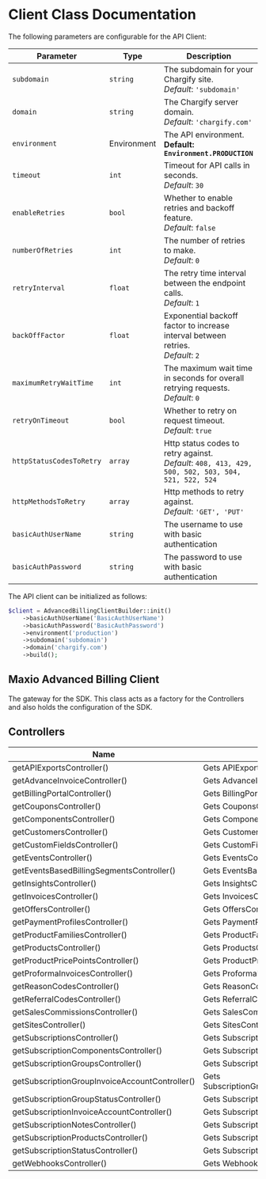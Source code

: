 
# Client Class Documentation

The following parameters are configurable for the API Client:

| Parameter | Type | Description |
|  --- | --- | --- |
| `subdomain` | `string` | The subdomain for your Chargify site.<br>*Default*: `'subdomain'` |
| `domain` | `string` | The Chargify server domain.<br>*Default*: `'chargify.com'` |
| `environment` | Environment | The API environment. <br> **Default: `Environment.PRODUCTION`** |
| `timeout` | `int` | Timeout for API calls in seconds.<br>*Default*: `30` |
| `enableRetries` | `bool` | Whether to enable retries and backoff feature.<br>*Default*: `false` |
| `numberOfRetries` | `int` | The number of retries to make.<br>*Default*: `0` |
| `retryInterval` | `float` | The retry time interval between the endpoint calls.<br>*Default*: `1` |
| `backOffFactor` | `float` | Exponential backoff factor to increase interval between retries.<br>*Default*: `2` |
| `maximumRetryWaitTime` | `int` | The maximum wait time in seconds for overall retrying requests.<br>*Default*: `0` |
| `retryOnTimeout` | `bool` | Whether to retry on request timeout.<br>*Default*: `true` |
| `httpStatusCodesToRetry` | `array` | Http status codes to retry against.<br>*Default*: `408, 413, 429, 500, 502, 503, 504, 521, 522, 524` |
| `httpMethodsToRetry` | `array` | Http methods to retry against.<br>*Default*: `'GET', 'PUT'` |
| `basicAuthUserName` | `string` | The username to use with basic authentication |
| `basicAuthPassword` | `string` | The password to use with basic authentication |

The API client can be initialized as follows:

```php
$client = AdvancedBillingClientBuilder::init()
    ->basicAuthUserName('BasicAuthUserName')
    ->basicAuthPassword('BasicAuthPassword')
    ->environment('production')
    ->subdomain('subdomain')
    ->domain('chargify.com')
    ->build();
```

## Maxio Advanced Billing Client

The gateway for the SDK. This class acts as a factory for the Controllers and also holds the configuration of the SDK.

## Controllers

| Name | Description |
|  --- | --- |
| getAPIExportsController() | Gets APIExportsController |
| getAdvanceInvoiceController() | Gets AdvanceInvoiceController |
| getBillingPortalController() | Gets BillingPortalController |
| getCouponsController() | Gets CouponsController |
| getComponentsController() | Gets ComponentsController |
| getCustomersController() | Gets CustomersController |
| getCustomFieldsController() | Gets CustomFieldsController |
| getEventsController() | Gets EventsController |
| getEventsBasedBillingSegmentsController() | Gets EventsBasedBillingSegmentsController |
| getInsightsController() | Gets InsightsController |
| getInvoicesController() | Gets InvoicesController |
| getOffersController() | Gets OffersController |
| getPaymentProfilesController() | Gets PaymentProfilesController |
| getProductFamiliesController() | Gets ProductFamiliesController |
| getProductsController() | Gets ProductsController |
| getProductPricePointsController() | Gets ProductPricePointsController |
| getProformaInvoicesController() | Gets ProformaInvoicesController |
| getReasonCodesController() | Gets ReasonCodesController |
| getReferralCodesController() | Gets ReferralCodesController |
| getSalesCommissionsController() | Gets SalesCommissionsController |
| getSitesController() | Gets SitesController |
| getSubscriptionsController() | Gets SubscriptionsController |
| getSubscriptionComponentsController() | Gets SubscriptionComponentsController |
| getSubscriptionGroupsController() | Gets SubscriptionGroupsController |
| getSubscriptionGroupInvoiceAccountController() | Gets SubscriptionGroupInvoiceAccountController |
| getSubscriptionGroupStatusController() | Gets SubscriptionGroupStatusController |
| getSubscriptionInvoiceAccountController() | Gets SubscriptionInvoiceAccountController |
| getSubscriptionNotesController() | Gets SubscriptionNotesController |
| getSubscriptionProductsController() | Gets SubscriptionProductsController |
| getSubscriptionStatusController() | Gets SubscriptionStatusController |
| getWebhooksController() | Gets WebhooksController |

